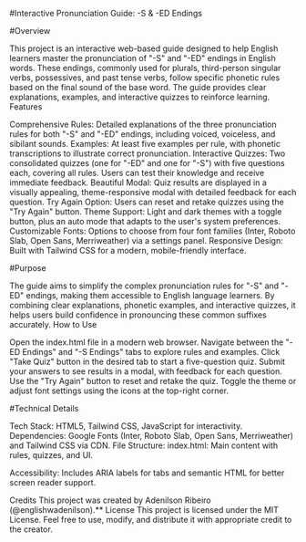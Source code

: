 #Interactive Pronunciation Guide: -S & -ED Endings


#Overview

This project is an interactive web-based guide designed to help English learners master the pronunciation of "-S" and "-ED" endings in English words. These endings, commonly used for plurals, third-person singular verbs, possessives, and past tense verbs, follow specific phonetic rules based on the final sound of the base word. The guide provides clear explanations, examples, and interactive quizzes to reinforce learning.
Features

Comprehensive Rules: Detailed explanations of the three pronunciation rules for both "-S" and "-ED" endings, including voiced, voiceless, and sibilant sounds.
Examples: At least five examples per rule, with phonetic transcriptions to illustrate correct pronunciation.
Interactive Quizzes: Two consolidated quizzes (one for "-ED" and one for "-S") with five questions each, covering all rules. Users can test their knowledge and receive immediate feedback.
Beautiful Modal: Quiz results are displayed in a visually appealing, theme-responsive modal with detailed feedback for each question.
Try Again Option: Users can reset and retake quizzes using the "Try Again" button.
Theme Support: Light and dark themes with a toggle button, plus an auto mode that adapts to the user's system preferences.
Customizable Fonts: Options to choose from four font families (Inter, Roboto Slab, Open Sans, Merriweather) via a settings panel.
Responsive Design: Built with Tailwind CSS for a modern, mobile-friendly interface.

#Purpose

The guide aims to simplify the complex pronunciation rules for "-S" and "-ED" endings, making them accessible to English language learners. By combining clear explanations, phonetic examples, and interactive quizzes, it helps users build confidence in pronouncing these common suffixes accurately.
How to Use

Open the index.html file in a modern web browser.
Navigate between the "-ED Endings" and "-S Endings" tabs to explore rules and examples.
Click "Take Quiz" button in the desired tab to start a five-question quiz.
Submit your answers to see results in a modal, with feedback for each question.
Use the "Try Again" button to reset and retake the quiz.
Toggle the theme or adjust font settings using the icons at the top-right corner.

#Technical Details

Tech Stack: HTML5, Tailwind CSS, JavaScript for interactivity.
Dependencies: Google Fonts (Inter, Roboto Slab, Open Sans, Merriweather) and Tailwind CSS via CDN.
File Structure:
index.html: Main content with rules, quizzes, and UI.


Accessibility: Includes ARIA labels for tabs and semantic HTML for better screen reader support.

Credits
This project was created by Adenilson Ribeiro (@englishwadenilson).**
License
This project is licensed under the MIT License. Feel free to use, modify, and distribute it with appropriate credit to the creator.